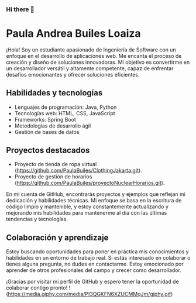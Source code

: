 ### Hi there 👋
# Paula Andrea Builes Loaiza

¡Hola! Soy un estudiante apasionado de Ingeniería de Software con un enfoque en el desarrollo de aplicaciones web. Me encanta el proceso de creación y diseño de soluciones innovadoras. Mi objetivo es convertirme en un desarrollador versátil y altamente competente, capaz de enfrentar desafíos emocionantes y ofrecer soluciones eficientes.

## Habilidades y tecnologías

- Lenguajes de programación: Java, Python
- Tecnologías web: HTML, CSS, JavaScript
- Frameworks: Spring Boot
- Metodologías de desarrollo ágil
- Gestión de bases de datos

## Proyectos destacados

- Proyecto de tienda de ropa virtual (https://github.com/PaulaBuiles/ClothingJakarta.git).
- Proyecto de gestión de horarios (https://github.com/PaulaBuiles/proyectoNuclearHorarios.git).

En mi cuenta de GitHub, encontrarás proyectos y ejemplos que reflejan mi dedicación y habilidades técnicas. Mi enfoque se basa en la escritura de código limpio y mantenible, y estoy constantemente actualizando y mejorando mis habilidades para mantenerme al día con las últimas tendencias y tecnologías.

## Colaboración y aprendizaje

Estoy buscando oportunidades para poner en práctica mis conocimientos y habilidades en un entorno de trabajo real. Si estás interesado en colaborar o tienes alguna pregunta, no dudes en contactarme. Estoy emocionado por aprender de otros profesionales del campo y crecer como desarrollador.

¡Gracias por visitar mi perfil de GitHub y espero tener la oportunidad de colaborar contigo pronto!
!(https://media.giphy.com/media/PI3QGKFN6XZUCMMqJm/giphy.gif)

<!--
**PaulaBuiles/PaulaBuiles** is a ✨ _special_ ✨ repository because its `README.md` (this file) appears on your GitHub profile.

Here are some ideas to get you started:

- 🔭 I’m currently working on ...
- 🌱 I’m currently learning ...
- 👯 I’m looking to collaborate on ...
- 🤔 I’m looking for help with ...
- 💬 Ask me about ...
- 📫 How to reach me: ...
- 😄 Pronouns: ...
- ⚡ Fun fact: ...
-->
